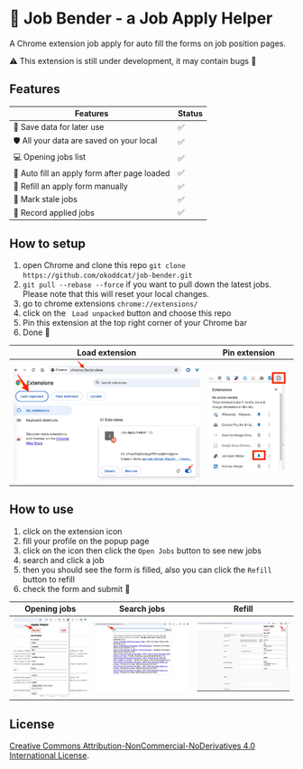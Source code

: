 #  🤖 Job Bender - a Job Apply Helper

A Chrome extension job apply for auto fill the forms on job position pages.

⚠️ This extension is still under development, it may contain bugs 👾




## Features

| Features | Status |
| ------------------------------------------- | ---- |
| 💾 Save data for later use                   | ✅    |
| 🛡️ All your data are saved on your local     | ✅    |
| 💻 Opening jobs list                         | ✅    |
| 🤖 Auto fill an apply form after page loaded | ✅    |
| 🤾 Refill an apply form manually             | ✅    |
| 🤮 Mark stale jobs                           | ✅    |
| 📝 Record applied jobs                       | ✅    |



## How to setup

1. open Chrome and clone this repo `git clone https://github.com/okoddcat/job-bender.git`
2. `git pull --rebase --force` if you want to pull down the latest jobs. Please note that this will reset your local changes.
3. go to chrome extensions `chrome://extensions/`
4. click on the ` Load unpacked` button and choose this repo
5. Pin this extension at the top right corner of your Chrome bar
6. Done :rocket:

| Load extension | Pin extension |
| ---- | ---- |
| ![load extension](images/load-extension.jpg) | ![pin extension](images/pin-extension.jpg) |



## How to use

1. click on the extension icon
2. fill your profile on the popup page
3. click on the icon then click the  `Open Jobs` button to see new jobs
4. search and click a job
5. then you should see the form is filled, also you can click the `Refill` button to refill
6. check the form and submit :rocket:

| Opening jobs                               | Search jobs                               | Refill                               |
| ------------------------------------------ | ----------------------------------------- | ------------------------------------ |
| ![load extension](images/opening-jobs.jpg) | ![load extension](images/search-jobs.jpg) | ![load extension](images/refill.jpg) |



## License

[Creative Commons Attribution-NonCommercial-NoDerivatives 4.0 International License](http://creativecommons.org/licenses/by-nc-nd/4.0/).
